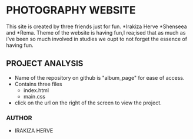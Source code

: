 # PHOTOGRAPHY WEBSITE
  This site is created by three friends just for fun. *Irakiza Herve
       *Shenseea
       and *Rema.
  Theme of the website is having fun,I rea;ised that as much as i've been so much involved in studies we oupt to not forget the essence of having fun.

## PROJECT ANALYSIS
 - Name of the repository on github is "album_page" for ease of access.
 - Contains three files 
    - index.html
    - main.css
 - click on the url on the right of the screen to view the project.

### AUTHOR
  * IRAKIZA HERVE